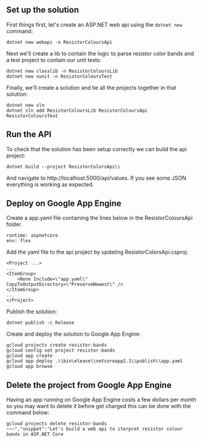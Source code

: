 ## Set up the solution

First things first, let's create an ASP.NET web api using the `dotnet new` command:
~~~
dotnet new webapi -n ResistorColoursApi
~~~

Next we'll create a lib to contain the logic to parse resistor color bands and a test project to contain our unit tests:
~~~
dotnet new classlib -n ResistorColoursLib
dotnet new xunit -n ResistorColoursTest
~~~

Finally, we'll create a solution and tie all the projects together in that solution:
~~~
dotnet new sln
dotnet sln add ResistorColoursLib ResistorColoursApi ResistorColoursTest
~~~

## Run the API

To check that the solution has been setup correctly we can build the api project:

~~~
dotnet build --project ResistorColorsApi\\
~~~

And navigate to http://localhost:5000/api/values. If you see some JSON everything is working as expected.

## Deploy on Google App Engine

Create a app.yaml file containing the lines below in the ResistorColoursApi folder. 

~~~
runtime: aspnetcore
env: flex
~~~

Add the yaml file to the api project by updating ResistorColorsApi.csproj:
~~~
<Project ...>
...
<ItemGroup> 
    <None Include=\"app.yaml\" CopyToOutputDirectory=\"PreserveNewest\" />
</ItemGroup>
...
</Project>
~~~

Publish the solution:
~~~
dotnet publish -c Release
~~~

Create and deploy the solution to Google App Engine:
~~~
gcloud projects create resistor-bands
gcloud config set project resistor-bands
gcloud app create
gcloud app deploy .\\bin\elease\\netcoreapp2.1\\publish\\app.yaml
gcloud app browse
~~~

## Delete the project from Google App Engine

Having an app running on Google App Engine costs a few dollars per month so you may want to delete it before get charged this can be done with the command below:

~~~
gcloud projects delete resistor-bands
~~~","snippet":"Let's build a web api to iterpret resistor colour bands in ASP.NET Core